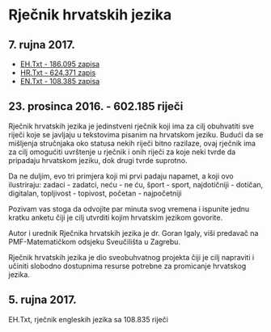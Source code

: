 Rječnik hrvatskih jezika
=========================

<h2>7. rujna 2017.</h2>

<ul>
<li><a href="https://github.com/gigaly/rjecnik-hrvatskih-jezika/blob/master/EH-186.zip">EH.Txt - 186.095 zapisa</a></li>
<li><a href="https://github.com/gigaly/rjecnik-hrvatskih-jezika/blob/master/HR_Txt-624.zip">HR.Txt - 624.371 zapis</a></li>
<li><a href="https://github.com/gigaly/rjecnik-hrvatskih-jezika/blob/master/EN_Txt-108.zip">EN.Txt - 108.385 zapisa</a></li>
</ul>

<h2>23. prosinca 2016. - 602.185 riječi</h2>

Rječnik hrvatskih jezika je jedinstveni rječnik koji ima za cilj obuhvatiti sve riječi koje se javljaju u tekstovima pisanim na hrvatskom jeziku. Budući da se mišljenja stručnjaka oko statusa nekih riječi bitno razilaze, ovaj rječnik ima za cilj omogućiti uvrštenje u rječnik i onih riječi za koje neki tvrde da pripadaju hrvatskom jeziku, dok drugi tvrde suprotno.

Da ne duljim, evo tri primjera koji mi prvi padaju napamet, a koji ovo ilustriraju: zadaci - zadatci, neću - ne ću, šport - sport, najdotičniji - dotičan, digitalan, topljivost - topivost, početan - najpočetniji

Pozivam vas stoga da odvojite par minuta svog vremena i ispunite jednu kratku anketu čiji je cilj utvrditi kojim hrvatskim jezikom govorite.

Autor i urednik Rječnika hrvatskih jezika je dr. Goran Igaly, viši predavač na PMF-Matematičkom odsjeku Sveučilišta u Zagrebu.

Rječnik hrvatskih jezika je dio sveobuhvatnog projekta čiji je cilj napraviti i učiniti slobodno dostupnima resurse potrebne za promicanje hrvatskog jezika.

<h2>5. rujna 2017.</h2>

EH.Txt, rječnik engleskih jezika sa 108.835 riječi
